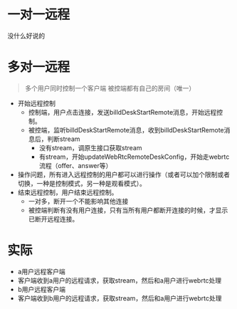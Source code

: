 # 一对一远程

没什么好说的

# 多对一远程

> 多个用户同时控制一个客户端
> 被控端都有自己的房间（唯一）

- 开始远程控制
  - 控制端，用户点击连接，发送billdDeskStartRemote消息，开始远程控制。
  - 被控端，监听billdDeskStartRemote消息，收到billdDeskStartRemote消息后，判断stream
    - 没有stream，调原生接口获取stream
    - 有stream，开始updateWebRtcRemoteDeskConfig，开始走webrtc流程（offer、answer等）
- 操作问题，所有进入远程控制的用户都可以进行操作（或者可以加个限制或者切换，一种是控制模式，另一种是观看模式）。
- 结束远程控制，用户结束远程控制。
  - 一对多，断开一个不能影响其他连接
  - 被控端判断有没有用户连接，只有当所有用户都断开连接的时候，才显示已断开远程连接。

# 实际

- a用户远程客户端
- 客户端收到a用户的远程请求，获取stream，然后和a用户进行webrtc处理
- b用户远程客户端
- 客户端收到b用户的远程请求，获取stream，然后和a用户进行webrtc处理
